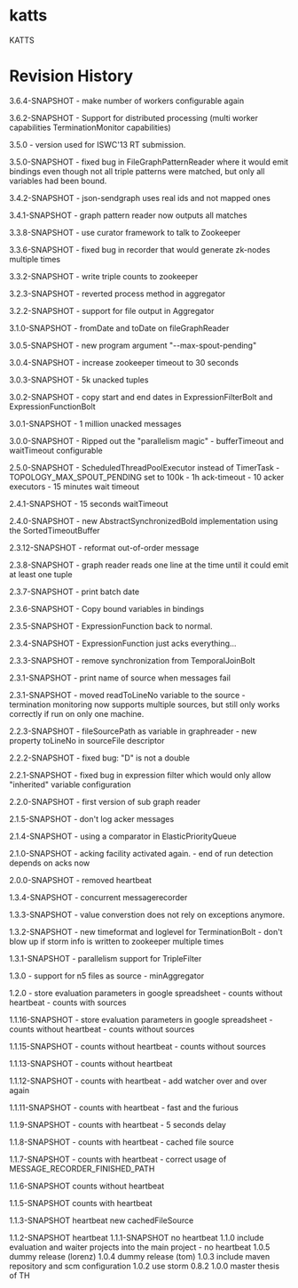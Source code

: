 katts
=====

KATTS

Revision History
================
3.6.4-SNAPSHOT    - make number of workers configurable again

3.6.2-SNAPSHOT    - Support for distributed processing (multi worker capabilities TerminationMonitor capabilities) 

3.5.0             - version used for ISWC'13 RT submission.

3.5.0-SNAPSHOT    - fixed bug in FileGraphPatternReader where it would emit bindings even though not all triple patterns
                    were matched, but only all variables had been bound. 

3.4.2-SNAPSHOT    - json-sendgraph uses real ids and not mapped ones

3.4.1-SNAPSHOT    - graph pattern reader now outputs all matches

3.3.8-SNAPSHOT    - use curator framework to talk to Zookeeper

3.3.6-SNAPSHOT    - fixed bug in recorder that would generate zk-nodes multiple times

3.3.2-SNAPSHOT    - write triple counts to zookeeper

3.2.3-SNAPSHOT    - reverted process method in aggregator

3.2.2-SNAPSHOT    - support for file output in Aggregator

3.1.0-SNAPSHOT    - fromDate and toDate on fileGraphReader

3.0.5-SNAPSHOT    - new program argument "--max-spout-pending"

3.0.4-SNAPSHOT    - increase zookeeper timeout to 30 seconds

3.0.3-SNAPSHOT    - 5k unacked tuples

3.0.2-SNAPSHOT    - copy start and end dates in ExpressionFilterBolt and ExpressionFunctionBolt

3.0.1-SNAPSHOT    - 1 million unacked messages

3.0.0-SNAPSHOT    - Ripped out the "parallelism magic"
                  - bufferTimeout and waitTimeout configurable

2.5.0-SNAPSHOT    - ScheduledThreadPoolExecutor instead of TimerTask
                  - TOPOLOGY_MAX_SPOUT_PENDING set to 100k
                  - 1h ack-timeout
                  - 10 acker executors
                  - 15 minutes wait timeout

2.4.1-SNAPSHOT    - 15 seconds waitTimeout

2.4.0-SNAPSHOT    - new AbstractSynchronizedBold implementation using the SortedTimeoutBuffer

2.3.12-SNAPSHOT   - reformat out-of-order message

2.3.8-SNAPSHOT    - graph reader reads one line at the time until it could emit at least one tuple

2.3.7-SNAPSHOT    - print batch date

2.3.6-SNAPSHOT    - Copy bound variables in bindings

2.3.5-SNAPSHOT    - ExpressionFunction back to normal.

2.3.4-SNAPSHOT    - ExpressionFunction just acks everything...

2.3.3-SNAPSHOT    - remove synchronization from TemporalJoinBolt

2.3.1-SNAPSHOT    - print name of source when messages fail

2.3.1-SNAPSHOT    - moved readToLineNo variable to the source
                  - termination monitoring now supports multiple sources, but still only works correctly if 
                    run on only one machine.

2.2.3-SNAPSHOT    - fileSourcePath as variable in graphreader
                  - new property toLineNo in sourceFile descriptor

2.2.2-SNAPSHOT    - fixed bug: "D" is not a double

2.2.1-SNAPSHOT    - fixed bug in expression filter which would only allow "inherited" variable configuration

2.2.0-SNAPSHOT    - first version of sub graph reader

2.1.5-SNAPSHOT    - don't log acker messages

2.1.4-SNAPSHOT    - using a comparator in ElasticPriorityQueue

2.1.0-SNAPSHOT    - acking facility activated again.
                  - end of run detection depends on acks now

2.0.0-SNAPSHOT    - removed heartbeat

1.3.4-SNAPSHOT    - concurrent messagerecorder

1.3.3-SNAPSHOT    - value converstion does not rely on exceptions anymore.

1.3.2-SNAPSHOT    - new timeformat and loglevel for TerminationBolt
                  - don't blow up if storm info is written to zookeeper multiple times

1.3.1-SNAPSHOT    - parallelism support for TripleFilter

1.3.0             - support for n5 files as source
                  - minAggregator

1.2.0             - store evaluation parameters in google spreadsheet
                  - counts without heartbeat
                  - counts with sources   

1.1.16-SNAPSHOT   - store evaluation parameters in google spreadsheet
                  - counts without heartbeat
                  - counts without sources
            
1.1.15-SNAPSHOT   - counts without heartbeat
                  - counts without sources

1.1.13-SNAPSHOT   - counts without heartbeat 
                  
1.1.12-SNAPSHOT   - counts with heartbeat 
                  - add watcher over and over again                      

1.1.11-SNAPSHOT   - counts with heartbeat 
                  - fast and the furious

1.1.9-SNAPSHOT    - counts with heartbeat 
                  - 5 seconds delay

1.1.8-SNAPSHOT    - counts with heartbeat 
                  - cached file source

1.1.7-SNAPSHOT    - counts with heartbeat 
                  - correct usage of MESSAGE_RECORDER_FINISHED_PATH

1.1.6-SNAPSHOT    counts without heartbeat    

1.1.5-SNAPSHOT    counts with heartbeat

1.1.3-SNAPSHOT    heartbeat
                  new cachedFileSource 

1.1.2-SNAPSHOT    heartbeat
1.1.1-SNAPSHOT    no heartbeat
1.1.0             include evaluation and waiter projects into the main project - no heartbeat
1.0.5             dummy release (lorenz)
1.0.4             dummy release (tom)
1.0.3             include maven repository and scm configuration
1.0.2             use storm 0.8.2
1.0.0             master thesis of TH


      





     
    


       



                  



                  
                  


                  



                  

         
                  
